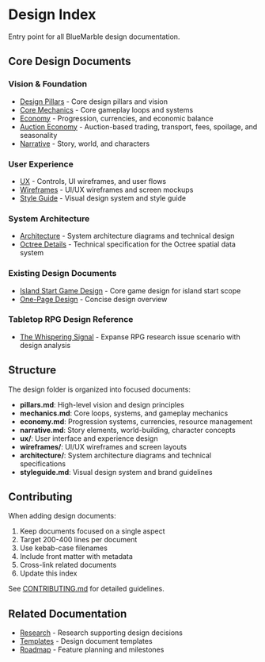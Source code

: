 # Design Index

Entry point for all BlueMarble design documentation.

## Core Design Documents

### Vision & Foundation

- [Design Pillars](pillars.md) - Core design pillars and vision
- [Core Mechanics](mechanics.md) - Core gameplay loops and systems
- [Economy](economy.md) - Progression, currencies, and economic balance
- [Auction Economy](auction-economy.md) - Auction-based trading, transport, fees, spoilage, and seasonality
- [Narrative](narrative.md) - Story, world, and characters

### User Experience

- [UX](ux/) - Controls, UI wireframes, and user flows
- [Wireframes](wireframes/) - UI/UX wireframes and screen mockups
- [Style Guide](styleguide.md) - Visual design system and style guide

### System Architecture

- [Architecture](architecture/) - System architecture diagrams and technical design
- [Octree Details](OCTREE_DETAILS.md) - Technical specification for the Octree spatial data system

### Existing Design Documents

- [Island Start Game Design](island_start_game_design.md) - Core game design for island start scope
- [One-Page Design](one-page-design.md) - Concise design overview

### Tabletop RPG Design Reference

- [The Whispering Signal](expanse-rpg-the-whispering-signal.md) - Expanse RPG research issue scenario with design analysis

## Structure

The design folder is organized into focused documents:

- **pillars.md**: High-level vision and design principles
- **mechanics.md**: Core loops, systems, and gameplay mechanics
- **economy.md**: Progression systems, currencies, resource management
- **narrative.md**: Story elements, world-building, character concepts
- **ux/**: User interface and experience design
- **wireframes/**: UI/UX wireframes and screen layouts
- **architecture/**: System architecture diagrams and technical specifications
- **styleguide.md**: Visual design system and brand guidelines

## Contributing

When adding design documents:

1. Keep documents focused on a single aspect
2. Target 200-400 lines per document
3. Use kebab-case filenames
4. Include front matter with metadata
5. Cross-link related documents
6. Update this index

See [CONTRIBUTING.md](../CONTRIBUTING.md) for detailed guidelines.

## Related Documentation

- [Research](../research/) - Research supporting design decisions
- [Templates](../templates/) - Design document templates
- [Roadmap](../roadmap/) - Feature planning and milestones
